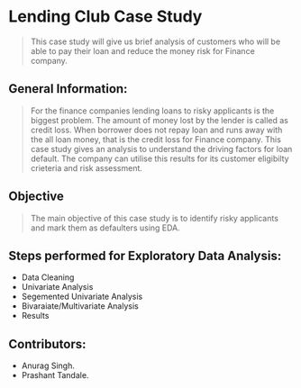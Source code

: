 # Lending Club Case Study

> This case study will give us brief analysis of customers who will be able to pay their loan and 
reduce the money risk for Finance company.

## General Information:
> For the finance companies lending loans to risky applicants is the biggest problem.
The amount of money lost by the lender is called as credit loss.
When borrower does not repay loan and runs away with the all loan money, that is the credit loss for Finance company.
> This case study gives an analysis to understand the driving factors for loan default.
The company can utilise this results for its customer eligibilty crieteria and risk assessment. 

## Objective 
> The main objective of this case study is to identify risky applicants and mark them as defaulters using EDA.

## Steps performed for Exploratory Data Analysis:
- Data Cleaning
- Univariate Analysis
- Segemented Univariate Analysis
- Bivaraiate/Multivariate Analysis
- Results   

## Contributors:
- Anurag Singh.
- Prashant Tandale.
